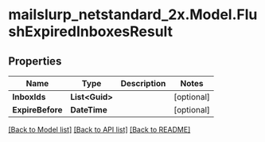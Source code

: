 # mailslurp_netstandard_2x.Model.FlushExpiredInboxesResult

## Properties

Name | Type | Description | Notes
------------ | ------------- | ------------- | -------------
**InboxIds** | **List&lt;Guid&gt;** |  | [optional] 
**ExpireBefore** | **DateTime** |  | [optional] 

[[Back to Model list]](../README#documentation-for-models) [[Back to API list]](../README#documentation-for-api-endpoints) [[Back to README]](../README)

